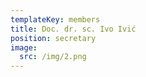 ```yaml
---
templateKey: members
title: Doc. dr. sc. Ivo Ivić
position: secretary
image:
  src: /img/2.png
---
```

